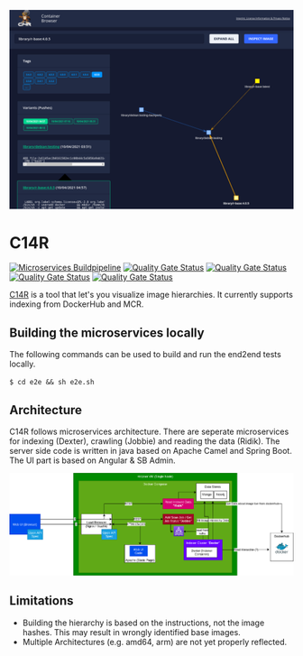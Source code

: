 <kbd>![Architecture](screenshot.png?raw=true)</kdb>

# C14R
[![Microservices Buildpipeline](https://github.com/aymenfurter/c14r.io/actions/workflows/build.yml/badge.svg)](https://github.com/aymenfurter/c14r.io/actions/workflows/build.yml) [![Quality Gate Status](https://sonarcloud.io/api/project_badges/measure?project=c14r.dexter&metric=alert_status)](https://sonarcloud.io/dashboard?id=c14r.dexter) [![Quality Gate Status](https://sonarcloud.io/api/project_badges/measure?project=c14r.dexter&metric=alert_status)](https://sonarcloud.io/dashboard?id=c14r.ridik) [![Quality Gate Status](https://sonarcloud.io/api/project_badges/measure?project=c14r.dexter&metric=alert_status)](https://sonarcloud.io/dashboard?id=c14r.jobbie) [![Quality Gate Status](https://sonarcloud.io/api/project_badges/measure?project=c14r.ui&metric=alert_status)](https://sonarcloud.io/dashboard?id=c14r.ui)

[C14R](https://c14r.io/) is a tool that let's you visualize image hierarchies. It currently supports indexing from DockerHub and MCR.


## Building the microservices locally
The following commands can be used to build and run the end2end tests locally.

`$ cd e2e && sh e2e.sh`


## Architecture
C14R follows microservices architecture. There are seperate microservices for indexing (Dexter), crawling (Jobbie) and reading the data (Ridik). The server side code is written in java based on Apache Camel and Spring Boot. The UI part is based on Angular & SB Admin.


![Architecture](infra.png?raw=true)

## Limitations
- Building the hierarchy is based on the instructions, not the image hashes. This may result in wrongly identified base images.
- Multiple Architectures (e.g. amd64, arm) are not yet properly reflected.

